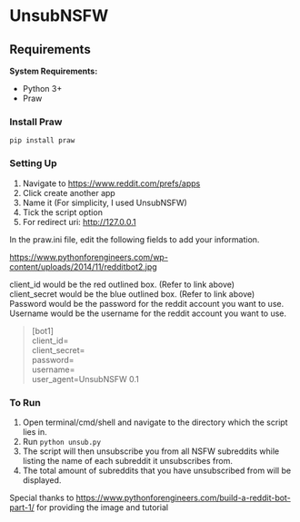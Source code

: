 # UnsubNSFW
## Requirements
**System Requirements:**
- Python 3+
- Praw

### Install Praw
`pip install praw`

### Setting Up
1. Navigate to https://www.reddit.com/prefs/apps
2. Click create another app
3. Name it (For simplicity, I used UnsubNSFW)
4. Tick the script option
5. For redirect uri: http://127.0.0.1

In the praw.ini file, edit the following fields to add your information.

https://www.pythonforengineers.com/wp-content/uploads/2014/11/redditbot2.jpg 

client_id would be the red outlined box. (Refer to link above)\
client_secret would be the blue outlined box. (Refer to link above)\
Password would be the password for the reddit account you want to use.\
Username would be the username for the reddit account you want to use.

> [bot1]  
> client_id=  
> client_secret=  
> password=  
> username=  
> user_agent=UnsubNSFW 0.1  

### To Run
1. Open terminal/cmd/shell and navigate to the directory which the script lies in.
2. Run `python unsub.py`
3. The script will then unsubscribe you from all NSFW subreddits while listing the name of each subreddit it unsubscribes from.
4. The total amount of subreddits that you have unsubscribed from will be displayed.

Special thanks to https://www.pythonforengineers.com/build-a-reddit-bot-part-1/ for providing the image and tutorial
